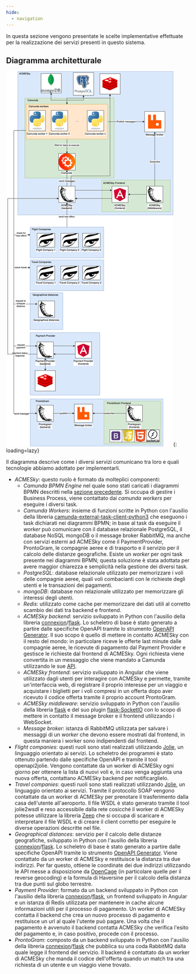 ```yaml
---
hide:
  - navigation
---
```


In questa sezione vengono presentate le scelte implementative effettuate per la realizzazione dei servizi presenti in questo sistema.

## Diagramma architetturale
![!Diagramma architetturale](assets/implementazione/architecture_diagram.png){: loading=lazy}

Il diagramma descrive come i diversi servizi comunicano tra loro e quali tecnologie abbiamo adottato per implementarli.

- *ACMESky*: questo ruolo è formato da molteplici componenti: 
    - *Camunda BPMN Engine* nel quale sono stati caricati i diagrammi BPMN descritti nella [sezione precedente](bpmn.md). Si occupa di gestire i Business Process, viene contattato dai _camunda workers_ per eseguire i diversi task.
    - *Camunda Workers*: insieme di funzioni scritte in Python con l'ausilio della libreria [camunda-external-task-client-python3](https://github.com/yogeshrnaik/camunda-external-task-client-python3) che eseguono i task dichiarati nei diagrammi BPMN; in base al task da eseguire il _worker_ può comunicare con il database relazionale PostgreSQL, il database NoSQL mongoDB o il message broker RabbitMQ, ma anche con servizi esterni ad ACMESky come il PaymentProvider, ProntoGram, le compagnie aeree e di trasporto e il servizio per il calcolo delle distanze geografiche. Esiste un _worker_ per ogni task presente nei diagrammi BPMN; questa soluzione è stata adottata per avere maggior chiarezza e semplicità nella gestione dei diversi task.
    - *PostgreSQL*: database relazionale utilizzato per memorizzare i voli delle compagnie aeree, quali voli combacianti con le richieste degli utenti e le transazioni dei pagamenti.
    - *mongoDB*:  database non relazionale utilizzato per memorizzare gli interessi degli utenti.
    - *Redis*: utilizzato come cache per memorizzare dei dati utili al corretto scambio dei dati tra backend e frontend.
    - *ACMESky backend*: servizio sviluppato in Python con l'ausilio della libreria [connexion](https://github.com/zalando/connexion)/[flask](https://flask.palletsprojects.com/en/1.1.x/). Lo scheletro di base è stato generato a partire dalle specifiche OpenAPI tramite lo strumento [OpenAPI Generator](https://openapi-generator.tech). Il suo scopo è quello di mettere in contatto ACMESky con il resto del mondo: in particolare riceve le offerte last minute dalle compagnie aeree, le ricevute di pagamento dal Payment Provider e gestisce le richieste dal frontend di ACMESky. Ogni richiesta viene convertita in un messaggio che viene mandato a Camunda utilizzando le sue [API](https://docs.camunda.org/manual/7.14/reference/rest/message/post-message/).
    - *ACMESky frontend*: servizio sviluppato in Angular che viene utilizzato dagli utenti per interagire con ACMESky e permette, tramite un'interfaccia web, di registrare il proprio interesse per un viaggio e acquistare i biglietti per i voli compresi in un offerta dopo aver ricevuto il codice offerta tramite il proprio account ProntoGram.
    - *ACMESky middleware*: servizio sviluppato in Python con l'ausilio della libreria [flask](https://flask.palletsprojects.com/en/1.1.x/) e del suo plugin [flask-SocketIO](https://flask-socketio.readthedocs.io/en/latest/) con lo scopo di mettere in contatto il message broker e il frontend utilizzando i WebSocket.
    - *Message broker*: istanza di RabbitMQ utilizzata per salvare i messaggi di un _worker_ che devono essere mostrati dal frontend, in questa maniera i worker sono indipendenti dal frontend.
- *Flight companies*: questi ruoli sono stati realizzati utilizzando [Jolie](https://www.jolie-lang.org), un linguaggio orientato ai servizi. Lo scheletro dei programmi è stato ottenuto partendo dalle specifiche OpenAPI e tramite il tool openapi2jolie. Vengono contattate da un worker di ACMESky ogni giorno per ottenere la lista di nuovi voli e, in caso venga aggiunta una nuova offerta, contattano ACMESky backend per notificarglielo.
- *Travel companies*: questi ruoli sono stati realizzati utilizzando [Jolie](https://www.jolie-lang.org), un linguaggio orientato ai servizi. Tramite il protocollo SOAP vengono contattate da un worker di ACMESky per prenotare il trasferimento dalla casa dell'utente all'aeroporto. Il file WSDL è stato generato tramite il tool jolie2wsdl e reso accessibile dalla rete cosicché il worker di ACMESky potesse utilizzare la libreria [Zeep](https://docs.python-zeep.org/en/master/index.html) che si occupa di scaricare e interpretare il file WSDL e di creare il client corretto per eseguire le diverse operazioni descritte nel file.
- *Geographical distances*: servizio per il calcolo delle distanze geografiche, sviluppato in Python con l'ausilio della libreria [connexion](https://github.com/zalando/connexion)/[flask](https://flask.palletsprojects.com/en/1.1.x/). Lo scheletro di base è stato generato a partire dalle specifiche OpenAPI tramite lo strumento [OpenAPI Generator](https://openapi-generator.tech). Viene contattato da un worker di ACMESky e restituisce la distanza tra due indirizzi. Per far questo, ottiene le coordinate dei due indirizzi utilizzando le API messe a disposizione da [OpenCage](https://opencagedata.com/api) (in particolare quelle per il reverse geocoding) e la formula di Haversine per il calcolo della distanza tra due punti sul globo terrestre.
- *Payment Provider*: formato da un backend sviluppato in Python con l'ausilio della libreria [connexion](https://github.com/zalando/connexion)/[flask](https://flask.palletsprojects.com/en/1.1.x/), un frontend sviluppato in Angular e un istanza di Redis utilizzata per mantenere in cache alcune informazioni utili per il processo di pagamento. Un worker di ACMESky contatta il backend che crea un nuovo processo di pagamento e restituisce un url al quale l'utente può pagare. Una volta che il pagamento è avvenuto il backend contatta ACMESky che verifica l'esito del pagamento e, in caso positivo, procede con il processo.
- *ProntoGram*: composto da un backend sviluppato in Python con l'ausilio della libreria [connexion](https://github.com/zalando/connexion)/[flask](https://flask.palletsprojects.com/en/1.1.x/) che pubblica su una coda RabbitMQ dalla quale legge il frontend del servizio. Il backend è contattato da un worker di ACMESky che manda il codice dell'offerta quando un match tra una richiesta di un utente e un viaggio viene trovato.
